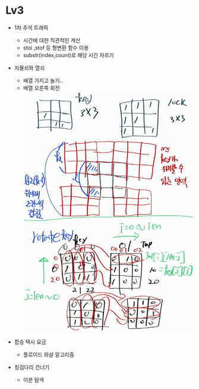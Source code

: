 #   Lv3
-   1차 추석 트래픽
    -   시간에 대한 직관적인 계산
    -   stoi ,stof 등 형변환 함수 이용
    -   substr(index,count)로 해당 시간 자르기 

-   자물쇠와 열쇠
    - 배열 가지고 놀기.. 
    - 배열 오른쪽 회전
    ![자물쇠와 열쇠](자물쇠와%20열쇠.jpeg)
-   합승 택시 요금
    -   플로이드 와샬 알고리즘
-   징검다리 건너기
    -   이분 탐색